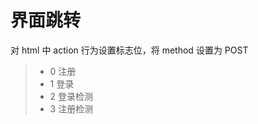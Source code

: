 <!--
 * @Descripttion:
 * @version:
 * @Author: Xin Huang
 * @Date: 2020-03-04 21:06:27
 * @LastEditors: Xin Huang
 * @LastEditTime: 2020-03-04 21:07:37
 -->
# 界面跳转

对 html 中 action 行为设置标志位，将 method 设置为 POST

> - 0 注册
> - 1 登录
> - 2 登录检测
> - 3 注册检测
